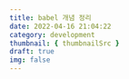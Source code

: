 ```yaml
---
title: babel 개념 정리
date: 2022-04-16 21:04:22
category: development
thumbnail: { thumbnailSrc }
draft: true
img: false
---
```

